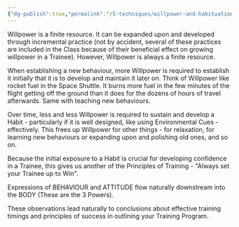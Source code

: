 ```yaml
---
{"dg-publish":true,"permalink":"/5-techniques/willpower-and-habituation/"}
---
```



Willpower is a finite resource. It can be expanded upon and developed through incremental practice (not by accident, several of these practices are included in the Class because of their beneficial effect on growing willpower in a Trainee). However, Willpower is always a finite resource.

When establishing a new behaviour, more Willpower is required to establish it initially that it is to develop and maintain it later on. Think of Willpower like rocket fuel in the Space Shuttle. It burns more fuel in the few minutes of the flight getting off the ground than it does for the dozens of hours of travel afterwards. Same with teaching new behaviours.

Over time, less and less Willpower is required to sustain and develop a Habit - particularly if it is well designed, like using Environmental Cues - effectively. This frees up Willpower for other things - for relaxation, for learning new behaviours or expanding upon and polishing old ones, and so on.

Because the initial exposure to a Habit is crucial for developing confidence in a Trainee, this gives us another of the Principles of Training - "Always set your Trainee up to Win".

Expressions of BEHAVIOUR and ATTITUDE flow naturally downstream into the BODY (These are the 3 Powers).

These observations lead naturally to conclusions about effective training timings and principles of success in outlining your Training Program.